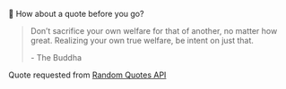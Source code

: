 📣 How about a quote before you go?

> Don’t sacrifice your own welfare for that of another, no matter how great. Realizing your own true welfare, be intent on just that.
>
> <p>- The Buddha</p>

Quote requested from [Random Quotes API](https://github.com/lukePeavey/quotable)
